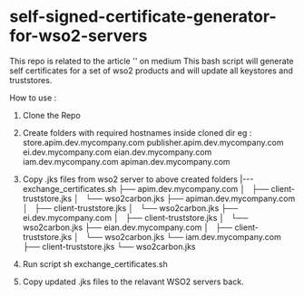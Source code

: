 # self-signed-certificate-generator-for-wso2-servers
This repo is related to the article '' on medium
This bash script will generate self certificates for a set of wso2 products and will update all keystores and truststores.

How to use :
01. Clone the Repo
02. Create folders with required hostnames inside cloned dir
  eg : store.apim.dev.mycompany.com
       publisher.apim.dev.mycompany.com
       ei.dev.mycompany.com
       eian.dev.mycompany.com
       iam.dev.mycompany.com
       apiman.dev.mycompany.com

03. Copy .jks files from wso2 server to above created folders
        |---exchange_certificates.sh
        ├── apim.dev.mycompany.com
        │   ├── client-truststore.jks
        │   └── wso2carbon.jks
        ├── apiman.dev.mycompany.com
        │   ├── client-truststore.jks
        │   └── wso2carbon.jks
        ├── ei.dev.mycompany.com
        │   ├── client-truststore.jks
        │   └── wso2carbon.jks
        ├── eian.dev.mycompany.com
        │   ├── client-truststore.jks
        │   └── wso2carbon.jks
        └── iam.dev.mycompany.com
            ├── client-truststore.jks
            └── wso2carbon.jks
            
04. Run script
      sh exchange_certificates.sh

05. Copy updated .jks files to the relavant WSO2 servers back.

